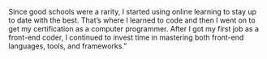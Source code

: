 Since good schools were a rarity, I started using online learning to stay up to date with the best. That’s where I learned to code and then I went on to get my certification as a computer programmer. After I got my first job as a front-end coder, I continued to invest time in mastering both front-end languages, tools, and frameworks.”

<!---
SanaMirak/SanaMirak is a ✨ special ✨ repository because its `README.md` (this file) appears on your GitHub profile.
You can click the Preview link to take a look at your changes.
--->
